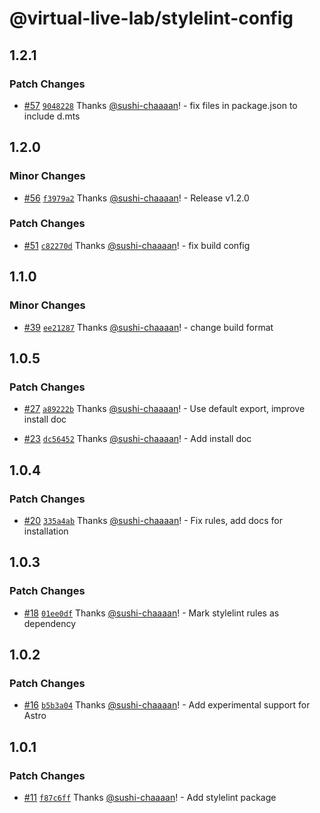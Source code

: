 # @virtual-live-lab/stylelint-config

## 1.2.1

### Patch Changes

- [#57](https://github.com/VirtualLiveLab/js-config/pull/57) [`9048228`](https://github.com/VirtualLiveLab/js-config/commit/90482288d4ecec9c4c2a98f75bcff5aaccdba1cb) Thanks [@sushi-chaaaan](https://github.com/sushi-chaaaan)! - fix files in package.json to include d.mts

## 1.2.0

### Minor Changes

- [#56](https://github.com/VirtualLiveLab/js-config/pull/56) [`f3979a2`](https://github.com/VirtualLiveLab/js-config/commit/f3979a21cbfae2bd3cca34cbdb3b1475051b8251) Thanks [@sushi-chaaaan](https://github.com/sushi-chaaaan)! - Release v1.2.0

### Patch Changes

- [#51](https://github.com/VirtualLiveLab/js-config/pull/51) [`c82270d`](https://github.com/VirtualLiveLab/js-config/commit/c82270dd72a89366fb071dff2edb3f04f0775528) Thanks [@sushi-chaaaan](https://github.com/sushi-chaaaan)! - fix build config

## 1.1.0

### Minor Changes

- [#39](https://github.com/VirtualLiveLab/js-config/pull/39) [`ee21287`](https://github.com/VirtualLiveLab/js-config/commit/ee21287b849a67503a0cd4587a28672fb39292ae) Thanks [@sushi-chaaaan](https://github.com/sushi-chaaaan)! - change build format

## 1.0.5

### Patch Changes

- [#27](https://github.com/VirtualLiveLab/js-config/pull/27) [`a89222b`](https://github.com/VirtualLiveLab/js-config/commit/a89222b14086a4a1658197ff47b64b6072540329) Thanks [@sushi-chaaaan](https://github.com/sushi-chaaaan)! - Use default export, improve install doc

- [#23](https://github.com/VirtualLiveLab/js-config/pull/23) [`dc56452`](https://github.com/VirtualLiveLab/js-config/commit/dc564529cfcff1d8dd28beb3855ad53f95b481c8) Thanks [@sushi-chaaaan](https://github.com/sushi-chaaaan)! - Add install doc

## 1.0.4

### Patch Changes

- [#20](https://github.com/VirtualLiveLab/js-config/pull/20) [`335a4ab`](https://github.com/VirtualLiveLab/js-config/commit/335a4ab42fe9a08d2b94a525138c9b7355673263) Thanks [@sushi-chaaaan](https://github.com/sushi-chaaaan)! - Fix rules, add docs for installation

## 1.0.3

### Patch Changes

- [#18](https://github.com/VirtualLiveLab/js-config/pull/18) [`01ee0df`](https://github.com/VirtualLiveLab/js-config/commit/01ee0df29e1718206fd18c164a8e365e68b79b16) Thanks [@sushi-chaaaan](https://github.com/sushi-chaaaan)! - Mark stylelint rules as dependency

## 1.0.2

### Patch Changes

- [#16](https://github.com/VirtualLiveLab/js-config/pull/16) [`b5b3a04`](https://github.com/VirtualLiveLab/js-config/commit/b5b3a044301048e3958c9b6c6fffa244b8ee7af1) Thanks [@sushi-chaaaan](https://github.com/sushi-chaaaan)! - Add experimental support for Astro

## 1.0.1

### Patch Changes

- [#11](https://github.com/VirtualLiveLab/js-config/pull/11) [`f87c6ff`](https://github.com/VirtualLiveLab/js-config/commit/f87c6ffa34dd9060ddff684d1edc5d2ba212b5af) Thanks [@sushi-chaaaan](https://github.com/sushi-chaaaan)! - Add stylelint package
